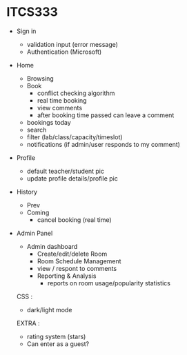 # ITCS333

- Sign in
  - validation input (error message)
  - Authentication (Microsoft)

- Home
  - Browsing
  - Book 
    - conflict checking algorithm
    - real time booking
    - view comments
    - after booking time passed can leave a comment
  - bookings today
  - search
  - filter (lab/class/capacity/timeslot)
  - notifications (if admin/user responds to my comment)

- Profile 
  - default teacher/student pic
  - update profile details/profile pic

- History
  - Prev
  - Coming 
    - cancel booking (real time)

- Admin Panel
  - Admin dashboard 
    - Create/edit/delete Room 
    - Room Schedule Management
    - view / respont to comments
    - Reporting & Analysis
      - reports on room usage/popularity statistics

  CSS :
    - dark/light mode

  EXTRA :
    - rating system (stars) 
    - Can enter as a guest? 